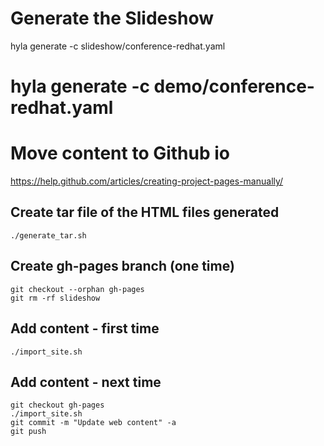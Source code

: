 # Generate the Slideshow

hyla generate -c slideshow/conference-redhat.yaml

# hyla generate -c demo/conference-redhat.yaml

# Move content to Github io

https://help.github.com/articles/creating-project-pages-manually/

## Create tar file of the HTML files generated 

    ./generate_tar.sh
    
## Create gh-pages branch (one time)

    git checkout --orphan gh-pages
    git rm -rf slideshow   
    
## Add content  - first time

    ./import_site.sh
    
## Add content - next time
    
    git checkout gh-pages
    ./import_site.sh
    git commit -m "Update web content" -a
    git push
    
    